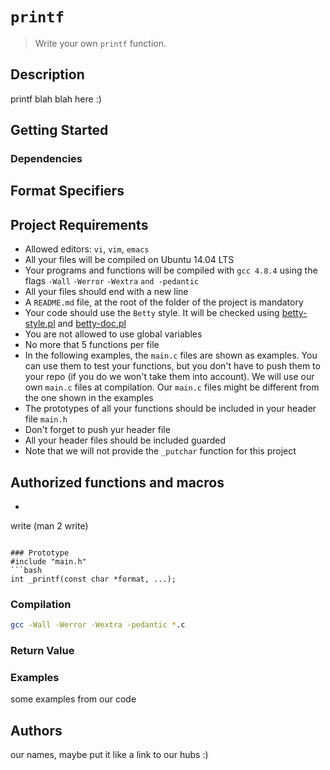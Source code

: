 # **`printf`**


>Write your own `printf` function.


## Description
printf blah blah here :)

## Getting Started

### Dependencies

## Format Specifiers

## Project Requirements
-  Allowed editors: `vi`, `vim`, `emacs`
-  All your files will be compiled on Ubuntu 14.04 LTS
-  Your programs and functions will be compiled with `gcc 4.8.4` using the flags `-Wall` `-Werror` `-Wextra` `and -pedantic`
-  All your files should end with a new line
-  A `README.md` file, at the root of the folder of the project is mandatory
-  Your code should use the `Betty` style. It will be checked using [betty-style.pl](https://github.com/holbertonschool/Betty/blob/master/betty-style.pl "betty-style.pl") and [betty-doc.pl](https://github.com/holbertonschool/Betty/blob/master/betty-doc.pl "betty-doc.pl")
-  You are not allowed to use global variables
-  No more that 5 functions per file
-  In the following examples, the `main.c` files are shown as examples. You can use them to test your functions, but you don't have to push them to your repo (if you do we won't take them into account). We will use our own `main.c` files at compilation. Our `main.c` files might be different from the one shown in the examples
-  The prototypes of all your functions should be included in your header file `main.h`
-  Don't forget to push yur header file
-  All your header files should be included guarded
-  Note that we will not provide the `_putchar` function for this project

## Authorized functions and macros
-  ```bash
write (man 2 write)
```

### Prototype
#include "main.h"
```bash
int _printf(const char *format, ...);
```
### Compilation
```bash
gcc -Wall -Werror -Wextra -pedantic *.c
```
### Return Value

### Examples
some examples from our code

## Authors
our names, maybe put it like a link to our hubs :)
